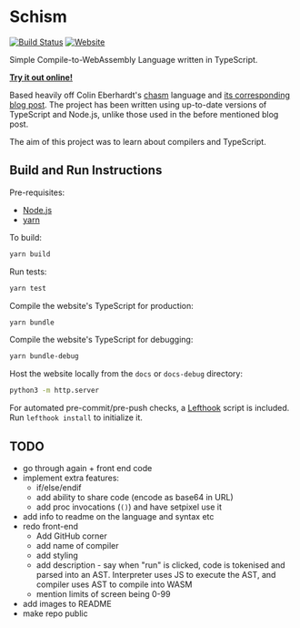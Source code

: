 # Schism

[![Build Status](https://img.shields.io/github/workflow/status/dominikrys/schism/Continuous%20Integration?style=flat-square)](https://github.com/dominikrys/wasm-compiler/actions)
[![Website](https://img.shields.io/website?down_color=lightgrey&style=flat-square&down_message=offline&up_color=brightgreen&up_message=online&url=https%3A%2F%2Fdominikrys.com%2Fschism)](https://dominikrys.com/schism/)

Simple Compile-to-WebAssembly Language written in TypeScript.

[<ins>**Try it out online!**</ins>](http://dominikrys.com/schism/)

Based heavily off Colin Eberhardt's [chasm](https://github.com/ColinEberhardt/chasm) language and [its corresponding blog post](https://blog.scottlogic.com/2019/05/17/webassembly-compiler.html). The project has been written using up-to-date versions of TypeScript and Node.js, unlike those used in the before mentioned blog post.

The aim of this project was to learn about compilers and TypeScript.

## Build and Run Instructions

Pre-requisites:

- [Node.js](https://nodejs.org/en/)
- [yarn](https://classic.yarnpkg.com/en/docs/install/)

To build:

```bash
yarn build
```

Run tests:

```bash
yarn test
```

Compile the website's TypeScript for production:

```bash
yarn bundle
```

Compile the website's TypeScript for debugging:

```bash
yarn bundle-debug
```

Host the website locally from the `docs` or `docs-debug` directory:

```bash
python3 -m http.server
```

For automated pre-commit/pre-push checks, a [Lefthook](https://github.com/evilmartians/lefthook) script is included. Run `lefthook install` to initialize it.

## TODO

- go through again + front end code
- implement extra features:
  - if/else/endif
  - add ability to share code (encode as base64 in URL)
  - add proc invocations (`()`) and have setpixel use it
- add info to readme on the language and syntax etc
- redo front-end
  - Add GitHub corner
  - add name of compiler
  - add styling
  - add description - say when "run" is clicked, code is tokenised and parsed into an AST. Interpreter uses JS to execute the AST, and compiler uses AST to compile into WASM
  - mention limits of screen being 0-99
- add images to README
- make repo public
